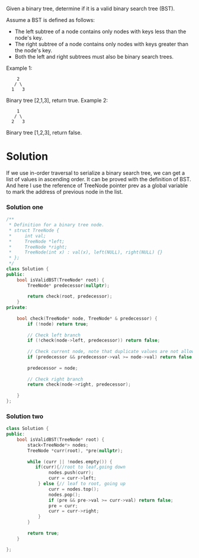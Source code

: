 Given a binary tree, determine if it is a valid binary search tree (BST).

Assume a BST is defined as follows:

* The left subtree of a node contains only nodes with keys less than the node's key.
* The right subtree of a node contains only nodes with keys greater than the node's key.
* Both the left and right subtrees must also be binary search trees.

Example 1:

```
    2
   / \
  1   3
```

Binary tree [2,1,3], return true.
Example 2:

```
    1
   / \
  2   3
```

Binary tree [1,2,3], return false.

# Solution

If we use in-order traversal to serialize a binary search tree, we can get a list of values in ascending order. It can be proved with the definition of BST. And here I use the reference of TreeNode pointer prev as a global variable to mark the address of previous node in the list.

### Solution one

```cpp
/**
 * Definition for a binary tree node.
 * struct TreeNode {
 *     int val;
 *     TreeNode *left;
 *     TreeNode *right;
 *     TreeNode(int x) : val(x), left(NULL), right(NULL) {}
 * };
 */
class Solution {
public:
    bool isValidBST(TreeNode* root) {
        TreeNode* predecessor(nullptr);
        
        return check(root, predecessor);
    }
private:
    
    bool check(TreeNode* node, TreeNode* & predecessor) {
        if (!node) return true;
        
        // Check left branch
        if (!check(node->left, predecessor)) return false;
        
        // Check current node, note that duplicate values are not allowed in BST
        if (predecessor && predecessor->val >= node->val) return false;
        
        predecessor = node;
        
        // Check right branch
        return check(node->right, predecessor);
        
    }
};
```

### Solution two

```cpp
class Solution {
public:
    bool isValidBST(TreeNode* root) {
        stack<TreeNode*> nodes;
        TreeNode *curr(root), *pre(nullptr);
        
        while (curr || !nodes.empty()) {
           if(curr){//root to leaf,going down
                nodes.push(curr);
                curr = curr->left;
            } else {// leaf to root, going up
                curr = nodes.top();
                nodes.pop();
                if (pre && pre->val >= curr->val) return false;
                pre = curr;
                curr = curr->right;
            }
        }
        
        return true;
    }

};
```
